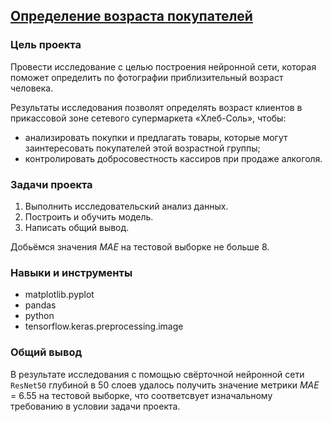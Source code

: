 ## [Определение возраста покупателей](https://github.com/ViEpic/Practicum/blob/89de4d602c2fec937d8aaf699c7ecd5d55990cdf/Determining%20the%20age%20of%20buyers/determining-the-age-of-buyers--computer-vision.ipynb)


### Цель проекта

Провести исследование с целью построения нейронной сети, которая поможет определить по фотографии приблизительный возраст человека.

Результаты исследования позволят определять возраст клиентов в прикассовой зоне сетевого супермаркета «Хлеб-Соль», чтобы:
- анализировать покупки и предлагать товары, которые могут заинтересовать покупателей этой возрастной группы;
- контролировать добросовестность кассиров при продаже алкоголя.



### Задачи проекта

1. Выполнить исследовательский анализ данных.
2. Построить и обучить модель.
3. Написать общий вывод.

Добьёмся значения *MAE* на тестовой выборке не больше 8.


### Навыки и инструменты

- matplotlib.pyplot
- pandas
- python
- tensorflow.keras.preprocessing.image


### Общий вывод

В результате исследования с помощью свёрточной нейронной сети `ResNet50` глубиной в 50 слоев удалось получить значение метрики *MAE* = 6.55 на тестовой выборке, что соответсвует изначальному требованию в условии задачи проекта.
